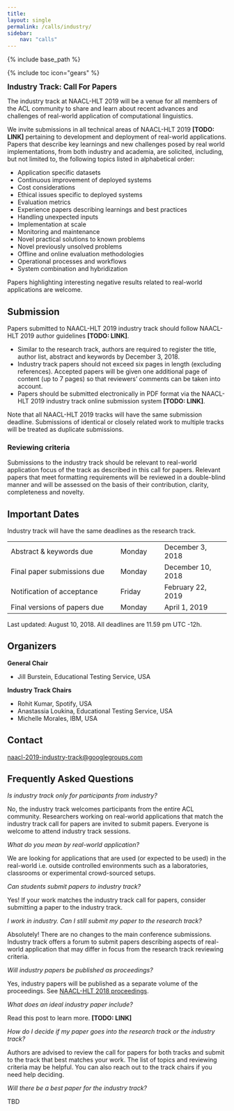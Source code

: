 ```yaml
---
title:
layout: single
permalink: /calls/industry/
sidebar:
    nav: "calls"
---
```

{% include base_path %}

{% include toc icon="gears" %}

<!-- Original document https://docs.google.com/document/d/12v_5y27zaHVlR0lqcMHQaAtFEXu_Q3PinLVdQotTMH0/ -->

<span style="font-weight: bolder;font-size: larger;">Industry Track: Call For Papers</span>

The industry track at NAACL-HLT 2019 will be a venue for all members of the ACL community to share and learn about recent advances and challenges of real-world application of computational linguistics.

We invite submissions in all technical areas of NAACL-HLT 2019 **[TODO: LINK]** pertaining to development and deployment of real-world applications. Papers that describe key learnings and new challenges posed by real world implementations, from both industry and academia, are solicited, including, but not limited to, the following topics listed in alphabetical order:

- Application specific datasets
- Continuous improvement of deployed systems
- Cost considerations
- Ethical issues specific to deployed systems
- Evaluation metrics
- Experience papers describing learnings and best practices 
- Handling unexpected inputs
- Implementation at scale
- Monitoring and maintenance
- Novel practical solutions to known problems
- Novel previously unsolved problems
- Offline and online evaluation methodologies
- Operational processes and workflows
- System combination and hybridization

Papers highlighting interesting negative results related to real-world applications are welcome.

## Submission
Papers submitted to NAACL-HLT 2019 industry track should follow NAACL-HLT 2019 author guidelines **[TODO: LINK]**.

- Similar to the research track, authors are required to register the title, author list, abstract and keywords by December 3, 2018.
- Industry track papers should not exceed six pages in length (excluding references). Accepted papers will be given one additional page of content (up to 7 pages) so that reviewers’ comments can be taken into account.
- Papers should be submitted electronically in PDF format via the NAACL-HLT 2019 industry track online submission system **[TODO: LINK]**.

Note that all NAACL-HLT 2019 tracks will have the same submission deadline. Submissions of identical or closely related work to multiple tracks will be treated as duplicate submissions.

### Reviewing criteria
Submissions to the industry track should be relevant to real-world application focus of the track as described in this call for papers. Relevant papers that meet formatting requirements will be reviewed in a double-blind manner and will be assessed on the basis of their contribution, clarity, completeness and novelty.

## Important Dates
Industry track will have the same deadlines as the research track.
<table>
    <tbody>
        <tr>
            <td style="width: 50%;">Abstract &amp; keywords due</td>
            <td style="width: 20%;">Monday</td>
            <td>December 3, 2018</td>
        </tr>
        <tr>
            <td>Final paper submissions due</td>
            <td>Monday</td>
            <td>December 10, 2018</td>
        </tr>
        <tr>
            <td>Notification of acceptance</td>
            <td>Friday</td>
            <td>February 22, 2019</td>
        </tr>
        <tr>
          <td>Final versions of papers due</td>
          <td>Monday</td>
          <td>April 1, 2019</td>
        </tr>  
    </tbody>
</table>
Last updated: August 10, 2018. All deadlines are 11.59 pm UTC -12h.

## Organizers
**General Chair**
- Jill Burstein, Educational Testing Service, USA

**Industry Track Chairs**
- Rohit Kumar, Spotify, USA
- Anastassia Loukina, Educational Testing Service, USA
- Michelle Morales, IBM, USA

## Contact
naacl-2019-industry-track@googlegroups.com

## Frequently Asked Questions

*Is industry track only for participants from industry?*

No, the industry track welcomes participants from the entire ACL community. Researchers working on real-world applications that match the industry track call for papers are invited to submit papers. Everyone is welcome to attend industry track sessions.

*What do you mean by real-world application?*

We are looking for applications that are used (or expected to be used) in the real-world i.e. outside controlled environments such as a laboratories, classrooms or experimental crowd-sourced setups.

*Can students submit papers to industry track?*

Yes! If your work matches the industry track call for papers, consider submitting a paper to the industry track.

*I work in industry. Can I still submit my paper to the research track?*

Absolutely! There are no changes to the main conference submissions. Industry track offers a forum to submit papers describing aspects of real-world application that may differ in focus from  the research track reviewing criteria.

*Will industry papers be published as proceedings?*

Yes, industry papers will be published as a separate volume of the proceedings. See [NAACL-HLT 2018 proceedings](https://aclanthology.coli.uni-saarland.de/events/naacl-2018).

*What does an ideal industry paper include?*

Read this post to learn more. **[TODO: LINK]**

*How do I decide if my paper goes into the research track or the industry track?*

Authors are advised to review the call for papers for both tracks and submit to the track that best matches your work. The list of topics and reviewing criteria may be helpful. You can also reach out to the track chairs if you need help deciding.

*Will there be a best paper for the industry track?*

TBD
